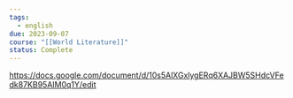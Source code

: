 ```yaml
---
tags:
  - english
due: 2023-09-07
course: "[[World Literature]]"
status: Complete
---
```

https://docs.google.com/document/d/10s5AlXGxlygERq6XAJBW5SHdcVFedk87KB95AIM0q1Y/edit